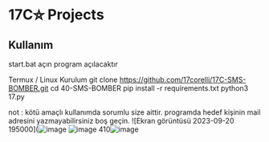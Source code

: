 # 17C⛦ Projects
<h2>Kullanım</h2>
 start.bat açın
 program açılacaktır

 
Termux / Linux Kurulum
git clone https://github.com/17corelli/17C-SMS-BOMBER.git
cd 40-SMS-BOMBER
pip install -r requirements.txt
python3 17.py

not : kötü amaçlı kullanımda sorumlu size aittir. programda hedef kişinin mail adresini yazmayabilirsiniz boş geçin.
![Ekran görüntüsü 2023-09-20 195000](![image](https://github.com/17corelli/17C-SMS-BOMBER/assets/140567930/b8688fb9-9c4a-4744-81e1-8ac07e139f4f)
![image](https://github.com/17corelli/40-SMS-BOMBER/assets/140567930/12e89a32-0ce6-4c16-9fb8-32b540b72715)
410![image](https://github.com/17corelli/40-SMS-BOMBER/assets/140567930/63ad0d82-32b6-4a8f-aa8e-2af621340094)


 
